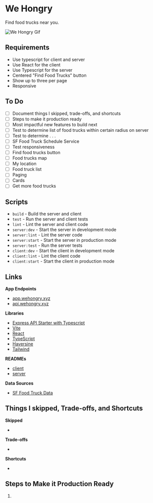 # We Hongry

Find food trucks near you.

![We Hongry Gif](https://media.giphy.com/media/v1.Y2lkPTc5MGI3NjExZTAzc2VnZXh3OHpjdXA4bnVkNHYwenBidHZ0dm4yOGFwNmNmcHF6bSZlcD12MV9pbnRlcm5hbF9naWZfYnlfaWQmY3Q9Zw/whUGWqc3L8uZveDBx5/giphy.gif)

## Requirements

- Use typescript for client and server
- Use React for the client
- Use Typescript for the server
- Centered "Find Food Trucks" button
- Show up to three per page
- Responsive

## To Do
- [ ] Document things I skipped, trade-offs, and shortcuts
- [ ] Steps to make it production ready
- [ ] Most impactful new features to build next
- [ ] Test to determine list of food trucks within certain radius on server
- [ ] Test to determine . . .
- [ ] SF Food Truck Schedule Service
- [ ] Test responsiveness
- [ ] Find food trucks button
- [ ] Food trucks map
- [ ] My location
- [ ] Food truck list
- [ ] Paging
- [ ] Cards
- [ ] Get more food trucks

## Scripts

- `build` - Build the server and client
- `test` - Run the server and client tests
- `lint` - Lint the server and client code
- `server:dev` - Start the server in development mode
- `server:lint` - Lint the server code
- `server:start` - Start the server in production mode
- `server:test` - Run the server tests
- `client:dev` - Start the client in development mode
- `client:lint` - Lint the client code
- `client:start` - Start the client in production mode

## Links

**App Endpoints**

- [app.wehongry.xyz](https://app.wehongry.xyz/)
- [api.wehongry.xyz](https://api.wehongry.xyz/)

**Libraries**

- [Express API Starter with Typescript](https://github.com/w3cj/express-api-starter-ts)
- [Vite](https://vitejs.dev/)
- [React](https://reactjs.org/)
- [TypeScript](https://www.typescriptlang.org/)
- [Haversine](https://www.npmjs.com/package/haversine)
- [Tailwind](https://tailwindui.com/)

**READMEs**

- [client](./client/README.md)
- [server](./server/README.md)

**Data Sources**

- [SF Food Truck Data](https://data.sfgov.org/resource/jjew-r69b.json)

## Things I skipped, Trade-offs, and Shortcuts

**Skipped**

- 

**Trade-offs**

- 

**Shortcuts**

- 

## Steps to Make it Production Ready

1. 
